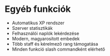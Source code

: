 # Egyéb funkciók

- Automatikus XP rendszer
- Szerver statisztikák
- Felhasználói naplók lekérdezése
- Modern, magyarosított embedek
- Több staff és kérelmező rang támogatása
- Minden funkció slash commandként elérhető
